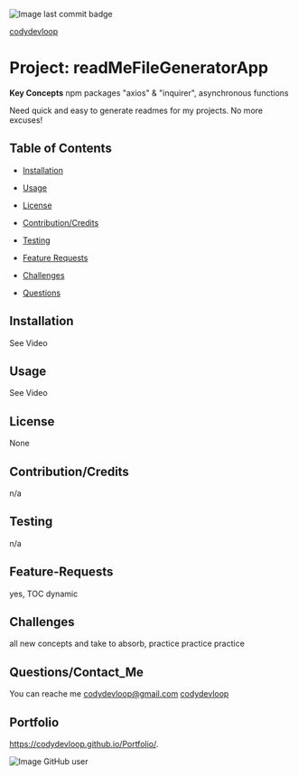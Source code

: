 ![Image last commit badge]( https://img.shields.io/github/last-commit/codydevloop/readMeFileGeneratorApp)

   [codydevloop](codydevloop)
   # Project: readMeFileGeneratorApp 

   **Key Concepts**
   npm packages "axios" & "inquirer",  asynchronous functions
   
  Need quick and easy to generate readmes for my projects.  No more excuses!

   ## Table of Contents
   * [Installation](#installation)
  
   * [Usage](#usage)
   
   * [License](#license)

   * [Contribution/Credits](#Contributions/Credits)
  
   * [Testing](#testing)
 
   * [Feature Requests](#Feature-Requests)
   
   * [Challenges](#challenges)
  
   * [Questions](#questions)

## Installation
See Video
## Usage
See Video
## License
None
## Contribution/Credits
n/a
## Testing
n/a
## Feature-Requests
yes, TOC dynamic
## Challenges
all new concepts and take to absorb, practice practice practice
## Questions/Contact_Me
You can reache me codydevloop@gmail.com
[codydevloop](codydevloop)
## Portfolio
https://codydevloop.github.io/Portfolio/.

![Image GitHub user](https://avatars3.githubusercontent.com/u/60554516?v=4)

  